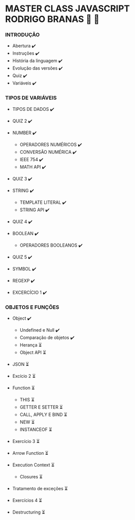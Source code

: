 # MASTER CLASS JAVASCRIPT RODRIGO BRANAS :rocket: :page_with_curl:

### INTRODUÇÃO

* Abertura :heavy_check_mark:
* Instruções :heavy_check_mark:
* História da linguagem :heavy_check_mark:
* Evolução das versões :heavy_check_mark:
* Quiz :heavy_check_mark:
* Variáveis :heavy_check_mark:

### TIPOS DE VARIÁVEIS

* TIPOS DE DADOS :heavy_check_mark:
* QUIZ 2 :heavy_check_mark:
* NUMBER :heavy_check_mark:
  * OPERADORES NUMÉRICOS :heavy_check_mark:
  * CONVERSÃO NUMÉRICA :heavy_check_mark:
  * IEEE 754 :heavy_check_mark:
  * MATH API :heavy_check_mark:

* QUIZ 3 :heavy_check_mark:
* STRING :heavy_check_mark:
  * TEMPLATE LITERAL :heavy_check_mark:
  * STRING API :heavy_check_mark:

* QUIZ 4 :heavy_check_mark:
* BOOLEAN :heavy_check_mark:
  * OPERADORES BOOLEANOS :heavy_check_mark:

* QUIZ 5 :heavy_check_mark:
* SYMBOL :heavy_check_mark:
* REGEXP :heavy_check_mark:
* EXCERCÍCIO 1 :heavy_check_mark:


### OBJETOS E FUNÇÕES 

* Object :heavy_check_mark:
   * Undefined e Null :heavy_check_mark:
   * Comparação de objetos :heavy_check_mark:
   * Herança :hourglass_flowing_sand:
   * Object API :hourglass_flowing_sand:

* JSON :hourglass_flowing_sand:
* Excício 2 :hourglass_flowing_sand:
* Function :hourglass_flowing_sand:
    * THIS :hourglass_flowing_sand:
    * GETTER E SETTER :hourglass_flowing_sand:
    * CALL, APPLY E BIND :hourglass_flowing_sand:
    * NEW :hourglass_flowing_sand:
    * INSTANCEOF :hourglass_flowing_sand:

* Exercício 3 :hourglass_flowing_sand:
* Arrow Function :hourglass_flowing_sand:
* Execution Context :hourglass_flowing_sand:
    * Closures :hourglass_flowing_sand:

* Tratamento de exceções :hourglass_flowing_sand:
* Exercícios 4 :hourglass_flowing_sand:
* Destructuring :hourglass_flowing_sand:

